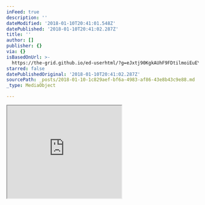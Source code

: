 ```yaml
---
inFeed: true
description: ''
dateModified: '2018-01-10T20:41:01.548Z'
datePublished: '2018-01-10T20:41:02.287Z'
title: ''
author: []
publisher: {}
via: {}
isBasedOnUrl: >-
  https://the-grid.github.io/ed-userhtml/?g=eJxtj90KgkAUhF9FDtilmoiEuEYQvYe7Hne39kfOrkY9fZrQVXczw8cw0-qReotJIMFAxTiFJs9Fb9ANPWXSe2kwE97-shwtx-G88XUpnKrI3K1fLPJxnB-OH52gkFaFJD9P2Z-mg4hvdrFIWvRpebuiW5AgCfFlkAH3NCA1SQHJUw9RMTgVq1aopYoM6s18F-8gg9UHQd4Y7SQD56Fr8_1T9wEQV0yW
starred: false
datePublishedOriginal: '2018-01-10T20:41:02.287Z'
sourcePath: _posts/2018-01-10-1c829aef-bf6a-4983-af86-43e8b43c9e88.md
_type: MediaObject

---
```

<iframe src="https://the-grid.github.io/ed-userhtml/?g=eJxtj90KgkAUhF9FDtilmoiEuEYQvYe7Hne39kfOrkY9fZrQVXczw8cw0-qReotJIMFAxTiFJs9Fb9ANPWXSe2kwE97-shwtx-G88XUpnKrI3K1fLPJxnB-OH52gkFaFJD9P2Z-mg4hvdrFIWvRpebuiW5AgCfFlkAH3NCA1SQHJUw9RMTgVq1aopYoM6s18F-8gg9UHQd4Y7SQD56Fr8_1T9wEQV0yW" height="244" style=""></iframe>